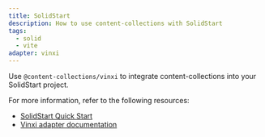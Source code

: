 ```yaml
---
title: SolidStart
description: How to use content-collections with SolidStart
tags:
  - solid
  - vite
adapter: vinxi
---
```


Use `@content-collections/vinxi` to integrate content-collections into your SolidStart project.

For more information, refer to the following resources:

- [SolidStart Quick Start](https://www.content-collections.dev/docs/quickstart/solid-start)
- [Vinxi adapter documentation](https://www.content-collections.dev/docs/adapter/vinxi/)

